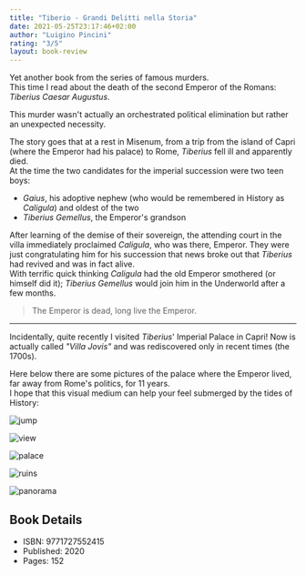 ```yaml
---
title: "Tiberio - Grandi Delitti nella Storia"
date: 2021-05-25T23:17:46+02:00
author: "Luigino Pincini"
rating: "3/5"
layout: book-review
---
```


Yet another book from the series of famous murders.<br>
This time I read about the death of the second Emperor of the Romans: _Tiberius
Caesar Augustus_.

This murder wasn't actually an orchestrated political elimination but rather an
unexpected necessity.

The story goes that at a rest in Misenum, from a trip from the island of Capri
(where the Emperor had his palace) to Rome, _Tiberius_ fell ill and apparently
died.<br>
At the time the two candidates for the imperial succession were two teen boys:

- _Gaius_, his adoptive nephew (who would be remembered in History as
  <br>_Caligula_) and oldest of the two
- _Tiberius Gemellus_, the Emperor's grandson

After learning of the demise of their sovereign, the attending court in the
villa immediately proclaimed _Caligula_, who was there, Emperor. They were just
congratulating him for his succession that news broke out that _Tiberius_ had
revived and was in fact alive.<br>
With terrific quick thinking _Caligula_ had the old Emperor smothered (or
himself did it);
_Tiberius Gemellus_ would join him in the Underworld after a few months.

> The Emperor is dead, long live the Emperor.

---

Incidentally, quite recently I visited _Tiberius_' Imperial Palace in Capri!
Now is actually called _"Villa Jovis"_ and was rediscovered only in recent
times (the 1700s).

Here below there are some pictures of the palace where the Emperor lived, far
away from Rome's politics, for 11 years.<br>
I hope that this visual medium can help your feel submerged by the tides of
History:

![jump](/img/tiberio/jump.jpg 'The place where the Emperor would "allegedly" throw off undesidered guests')

![view](/img/tiberio/view.jpg "From this vantage point it was possible to monitor the island and the Gulf of Naples")

![palace](/img/tiberio/palace.jpg "The palace at his peak would have been majestic and opulent")

![ruins](/img/tiberio/ruins.jpg "Another postcard of the ruins")

![panorama](/img/tiberio/panorama.jpg "A view fitting of an Emperor")

## Book Details

- ISBN: 9771727552415
- Published: 2020
- Pages: 152
